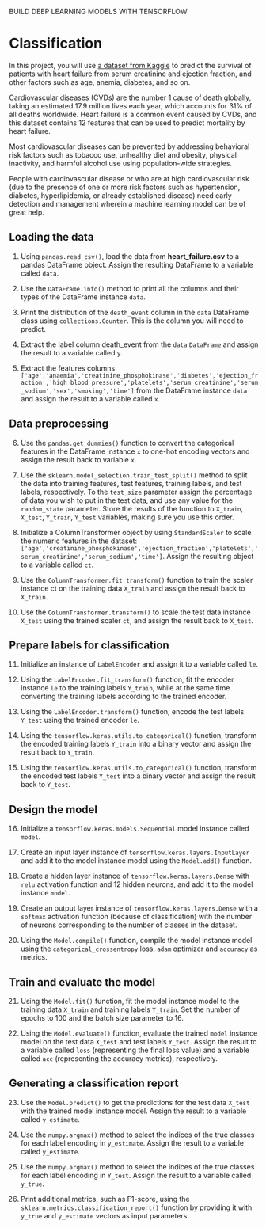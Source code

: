 BUILD DEEP LEARNING MODELS WITH TENSORFLOW
# Classification
In this project, you will use [a dataset from Kaggle](https://www.kaggle.com/andrewmvd/heart-failure-clinical-data) to predict the survival of patients with heart failure from serum creatinine and ejection fraction, and other factors such as age, anemia, diabetes, and so on.

Cardiovascular diseases (CVDs) are the number 1 cause of death globally, taking an estimated 17.9 million lives each year, which accounts for 31% of all deaths worldwide. Heart failure is a common event caused by CVDs, and this dataset contains 12 features that can be used to predict mortality by heart failure.

Most cardiovascular diseases can be prevented by addressing behavioral risk factors such as tobacco use, unhealthy diet and obesity, physical inactivity, and harmful alcohol use using population-wide strategies.

People with cardiovascular disease or who are at high cardiovascular risk (due to the presence of one or more risk factors such as hypertension, diabetes, hyperlipidemia, or already established disease) need early detection and management wherein a machine learning model can be of great help.

## Loading the data
1. Using `pandas.read_csv()`, load the data from **heart_failure.csv** to a pandas DataFrame object. Assign the resulting DataFrame to a variable called `data`.


2. Use the `DataFrame.info()` method to print all the columns and their types of the DataFrame instance `data`.


3. Print the distribution of the `death_event` column in the `data` DataFrame class using `collections.Counter`. This is the column you will need to predict.



4. Extract the label column death_event from the `data` `DataFrame` and assign the result to a variable called `y`.



5. Extract the features columns `['age','anaemia','creatinine_phosphokinase','diabetes','ejection_fraction','high_blood_pressure','platelets','serum_creatinine','serum_sodium','sex','smoking','time']` from the DataFrame instance `data` and assign the result to a variable called `x`.


## Data preprocessing
6. Use the `pandas.get_dummies()` function to convert the categorical features in the DataFrame instance `x` to one-hot encoding vectors and assign the result back to variable `x`.



7. Use the `sklearn.model_selection.train_test_split()` method to split the data into training features, test features, training labels, and test labels, respectively. To the `test_size` parameter assign the percentage of data you wish to put in the test data, and use any value for the `random_state` parameter. Store the results of the function to `X_train`, `X_test`, `Y_train`, `Y_test` variables, making sure you use this order.



8. Initialize a ColumnTransformer object by using `StandardScaler` to scale the numeric features in the dataset: `['age','creatinine_phosphokinase','ejection_fraction','platelets','serum_creatinine','serum_sodium','time']`. Assign the resulting object to a variable called `ct`.



9. Use the `ColumnTransformer.fit_transform()` function to train the scaler instance ct on the training data `X_train` and assign the result back to `X_train`.



10. Use the `ColumnTransformer.transform()` to scale the test data instance `X_test` using the trained scaler `ct`, and assign the result back to `X_test`.



## Prepare labels for classification
11. Initialize an instance of `LabelEncoder` and assign it to a variable called `le`.



12. Using the `LabelEncoder.fit_transform()` function, fit the encoder instance `le` to the training labels `Y_train`, while at the same time converting the training labels according to the trained encoder.



13. Using the `LabelEncoder.transform()` function, encode the test labels `Y_test` using the trained encoder `le`.



14. Using the `tensorflow.keras.utils.to_categorical()` function, transform the encoded training labels `Y_train` into a binary vector and assign the result back to `Y_train`.



15. Using the `tensorflow.keras.utils.to_categorical()` function, transform the encoded test labels `Y_test` into a binary vector and assign the result back to `Y_test`.



## Design the model
16. Initialize a `tensorflow.keras.models.Sequential` model instance called `model`.



17. Create an input layer instance of `tensorflow.keras.layers.InputLayer` and add it to the model instance model using the `Model.add()` function.



18. Create a hidden layer instance of `tensorflow.keras.layers.Dense` with `relu` activation function and 12 hidden neurons, and add it to the model instance `model`.



19. Create an output layer instance of `tensorflow.keras.layers.Dense` with a `softmax` activation function (because of classification) with the number of neurons corresponding to the number of classes in the dataset.


20. Using the `Model.compile()` function, compile the model instance model using the `categorical_crossentropy` loss, `adam` optimizer and `accuracy` as metrics.


## Train and evaluate the model
21. Using the `Model.fit()` function, fit the model instance model to the training data `X_train` and training labels `Y_train`. Set the number of epochs to 100 and the batch size parameter to 16.


22. Using the `Model.evaluate()` function, evaluate the trained `model` instance model on the test data `X_test` and test labels `Y_test`. Assign the result to a variable called `loss` (representing the final loss value) and a variable called `acc` (representing the accuracy metrics), respectively.


## Generating a classification report
23. Use the `Model.predict()` to get the predictions for the test data `X_test` with the trained model instance model. Assign the result to a variable called `y_estimate`.


24. Use the `numpy.argmax()` method to select the indices of the true classes for each label encoding in `y_estimate`. Assign the result to a variable called `y_estimate`.

25. Use the `numpy.argmax()` method to select the indices of the true classes for each label encoding in `Y_test`. Assign the result to a variable called `y_true`.

26. Print additional metrics, such as F1-score, using the `sklearn.metrics.classification_report()` function by providing it with `y_true` and `y_estimate` vectors as input parameters.